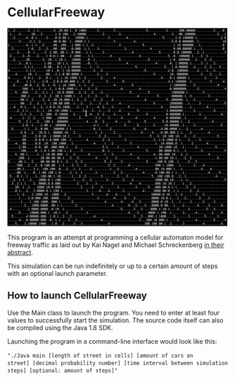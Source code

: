 # CellularFreeway


![preview pic](preview.png)



This program is an attempt at programming a cellular automaton model for freeway traffic as laid out by Kai Nagel and Michael Schreckenberg [in their abstract](http://www.pd.infn.it/~agarfa/didattica/met_comp/lab_20140108/1992_origca.pdf).

This simulation can be run indefinitely or up to a certain amount of steps with an optional launch parameter.  

## How to launch CellularFreeway

Use the Main class to launch the program. You need to enter at least four values to successfully start the simulation. The source code itself can also be compiled using the Java 1.8 SDK.

Launching the program in a command-line interface would look like this:

<code>"./Java main [length of street in cells] [amount of cars on street] [decimal probability number] [time interval between simulation steps] [optional: amount of steps]"</code>